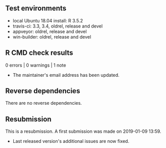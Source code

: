 ## Test environments
* local Ubuntu 18.04 install: R 3.5.2
* travis-ci: 3.3, 3.4, oldrel, release and devel
* appveyor: oldrel, release and devel
* win-builder: oldrel, release and devel

## R CMD check results

0 errors | 0 warnings | 1 note

* The maintainer's email address has been updated.

## Reverse dependencies

There are no reverse dependencies.

## Resubmission
This is a resubmission. A first submission was made on 2019-01-09 13:59.

* Last released version's additional issues are now fixed.
